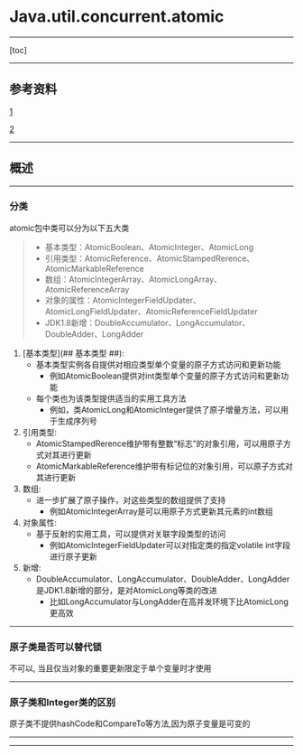 # Java.util.concurrent.atomic #

---

[toc]

---

## 参考资料 ##

[1](https://blog.csdn.net/weixin_34162695/article/details/91446373)

[2](https://blog.csdn.net/panweiwei1994/article/details/78646390)

---

## 概述 ##

---

### 分类 ###

atomic包中类可以分为以下五大类

> - 基本类型：AtomicBoolean、AtomicInteger、AtomicLong
> - 引用类型：AtomicReference、AtomicStampedRerence、AtomicMarkableReference
> - 数组：AtomicIntegerArray、AtomicLongArray、AtomicReferenceArray
> - 对象的属性：AtomicIntegerFieldUpdater、AtomicLongFieldUpdater、AtomicReferenceFieldUpdater
> - JDK1.8新增：DoubleAccumulator、LongAccumulator、DoubleAdder、LongAdder

1. [基本类型](## 基本类型 ##):
    - 基本类型实例各自提供对相应类型单个变量的原子方式访问和更新功能
        - 例如AtomicBoolean提供对int类型单个变量的原子方式访问和更新功能
    - 每个类也为该类型提供适当的实用工具方法
        - 例如，类AtomicLong和AtomicInteger提供了原子增量方法，可以用于生成序列号
2. 引用类型:
    - AtomicStampedRerence维护带有整数“标志”的对象引用，可以用原子方式对其进行更新
    - AtomicMarkableReference维护带有标记位的对象引用，可以原子方式对其进行更新
3. 数组:
    - 进一步扩展了原子操作，对这些类型的数组提供了支持
        - 例如AtomicIntegerArray是可以用原子方式更新其元素的int数组
4. 对象属性:
    - 基于反射的实用工具，可以提供对关联字段类型的访问
        - 例如AtomicIntegerFieldUpdater可以对指定类的指定volatile int字段进行原子更新
5. 新增:
    - DoubleAccumulator、LongAccumulator、DoubleAdder、LongAdder是JDK1.8新增的部分，是对AtomicLong等类的改进
        - 比如LongAccumulator与LongAdder在高并发环境下比AtomicLong更高效

---

### 原子类是否可以替代锁 ###

不可以, 当且仅当对象的重要更新限定于单个变量时才使用

---

### 原子类和Integer类的区别 ###

原子类不提供hashCode和CompareTo等方法,因为原子变量是可变的

---

---


